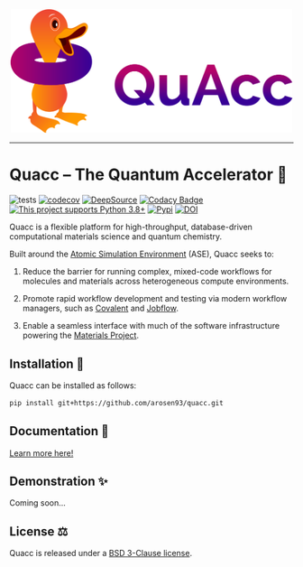 <div align="center">
  <img src=docs/src/_static/quacc_logo_wide.svg width="500"><br>
</div>

---

# Quacc – The Quantum Accelerator 🦆

![tests](https://github.com/arosen93/quacc/actions/workflows/tests.yaml/badge.svg)
[![codecov](https://codecov.io/gh/arosen93/quacc/branch/main/graph/badge.svg?token=BCKGTD89H0)](https://codecov.io/gh/arosen93/quacc)
[![DeepSource](https://deepsource.io/gh/arosen93/quacc.svg/?label=active+issues&token=O0LvluUkUS6qiQnHXc7BUlHn)](https://deepsource.io/gh/arosen93/quacc/?ref=repository-badge)
[![Codacy Badge](https://app.codacy.com/project/badge/Grade/9212eccfd6a144fe8a23efd12a7fb58d)](https://app.codacy.com/gh/arosen93/quacc/dashboard?utm_source=gh&utm_medium=referral&utm_content=&utm_campaign=Badge_grade)
[![This project supports Python 3.8+](https://img.shields.io/badge/Python-3.8+-blue.svg)](https://python.org/downloads)
[![Pypi](https://img.shields.io/pypi/v/quacc)](https://pypi.org/project/quacc)
[![DOI](https://zenodo.org/badge/DOI/10.5281/zenodo.7720998.svg)](https://doi.org/10.5281/zenodo.7720998)

Quacc is a flexible platform for high-throughput, database-driven computational materials science and quantum chemistry.

Built around the [Atomic Simulation Environment](https://wiki.fysik.dtu.dk/ase/index.html) (ASE), Quacc seeks to:

1. Reduce the barrier for running complex, mixed-code workflows for molecules and materials across heterogeneous compute environments.

2. Promote rapid workflow development and testing via modern workflow managers, such as [Covalent](https://github.com/AgnostiqHQ/covalent) and [Jobflow](https://github.com/materialsproject/jobflow).

3. Enable a seamless interface with much of the software infrastructure powering the [Materials Project](https://materialsproject.org).

## Installation 🔧

Quacc can be installed as follows:

```bash
pip install git+https://github.com/arosen93/quacc.git
```

## Documentation 📖

[Learn more here!](https://arosen93.github.io/quacc/)

## Demonstration ✨

Coming soon...

## License ⚖️

Quacc is released under a [BSD 3-Clause license](https://github.com/arosen93/quacc/blob/main/LICENSE.md).
